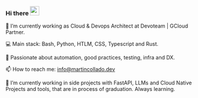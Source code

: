 ### Hi there <a href="https://martincollado.dev/"><img src="https://media.giphy.com/media/hvRJCLFzcasrR4ia7z/giphy.gif" width="25px"></a>

🔭 I’m currently working as Cloud & Devops Architect at Devoteam | GCloud Partner.

💻 Main stack: Bash, Python, HTLM, CSS, Typescript and Rust.

🚀 Passionate about automation, good practices, testing, infra and DX.

📫 How to reach me: info@martincollado.dev

🌱 I’m currently working in side projects with FastAPI, LLMs and Cloud Native Projects and tools, that are in process of graduation. Always learning.
